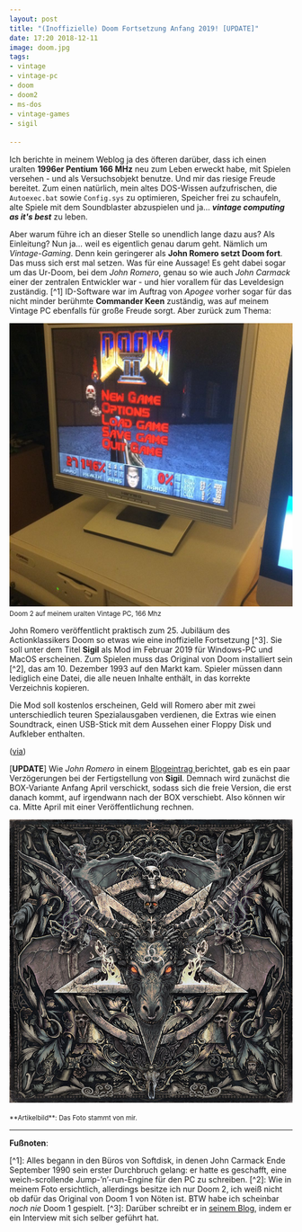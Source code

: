 ```yaml
---
layout: post
title: "(Inoffizielle) Doom Fortsetzung Anfang 2019! [UPDATE]"
date: 17:20 2018-12-11
image: doom.jpg
tags:
- vintage
- vintage-pc
- doom
- doom2
- ms-dos
- vintage-games
- sigil

---
```

Ich berichte in meinem Weblog ja des öfteren darüber, dass ich einen uralten **1996er Pentium 166 MHz** neu zum Leben erweckt habe, mit Spielen versehen - und als Versuchsobjekt benutze. Und mir das riesige Freude bereitet. Zum einen natürlich, mein altes DOS-Wissen aufzufrischen, die <code>Autoexec.bat</code> sowie <code>Config.sys</code> zu optimieren, Speicher frei zu schaufeln, alte Spiele mit dem Soundblaster abzuspielen und ja… **_vintage computing as it's best_** zu leben. <!--more-->

Aber warum führe ich an dieser Stelle so unendlich lange dazu aus? Als Einleitung? Nun ja… weil es eigentlich genau darum geht. Nämlich um _Vintage-Gaming_. Denn kein geringerer als **John Romero setzt Doom fort**. Das muss sich erst mal setzen. Was für eine Aussage! Es geht dabei sogar um das Ur-Doom, bei dem _John Romero_, genau so wie auch _John Carmack_ einer der zentralen Entwickler war - und hier vorallem für das Leveldesign zuständig. \[^1\] ID-Software war im Auftrag von _Apogee_ vorher sogar für das nicht minder berühmte **Commander Keen** zuständig, was auf meinem Vintage PC ebenfalls für große Freude sorgt. Aber zurück zum Thema:

![Doom 2 Vintage PC](/assets/2018/doom-vintage1.jpg)
<small>Doom 2 auf meinem uralten Vintage PC, 166 Mhz</small>

John Romero veröffentlicht praktisch zum 25. Jubiläum des Actionklassikers Doom so etwas wie eine inoffizielle Fortsetzung \[^3\]. Sie soll unter dem Titel **Sigil** als Mod im Februar 2019 für Windows-PC und MacOS erscheinen. Zum Spielen muss das Original von Doom installiert sein \[^2\], das am 10. Dezember 1993 auf den Markt kam. Spieler müssen dann lediglich eine Datei, die alle neuen Inhalte enthält, in das korrekte Verzeichnis kopieren.

Die Mod soll kostenlos erscheinen, Geld will Romero aber mit zwei unterschiedlich teuren Spezialausgaben verdienen, die Extras wie einen Soundtrack, einen USB-Stick mit dem Aussehen einer Floppy Disk und Aufkleber enthalten.

([via](https://www.golem.de/news/sigil-john-romero-setzt-doom-fort-1812-138179.html))

\[**UPDATE**\] Wie _John Romero_ in einem [Blogeintrag ](https://rome.ro/news/2019/2/16/sigil-update) berichtet, gab es ein paar Verzögerungen bei der Fertigstellung von **Sigil**. Demnach wird zunächst die BOX-Variante Anfang April verschickt, sodass sich die freie Version, die erst danach kommt, auf irgendwann nach der BOX verschiebt. Also können wir ca. Mitte April mit einer Veröffentlichung rechnen.

![Sigil Doom](/content/images/sigil.jpg "Sigil Doom")

<small>
**Artikelbild**: Das Foto stammt von mir.
</small>

***

**Fußnoten**:

\[^1\]: Alles begann in den Büros von Softdisk, in denen John Carmack Ende September 1990 sein erster Durchbruch gelang: er hatte es geschafft, eine weich-scrollende Jump-’n’-run-Engine für den PC zu schreiben.
\[^2\]: Wie in meinem Foto ersichtlich, allerdings besitze ich nur Doom 2, ich weiß nicht ob dafür das Original von Doom 1 von Nöten ist. BTW habe ich scheinbar _noch_ _nie_ Doom 1 gespielt.
\[^3\]: Darüber schreibt er in [seinem Blog](https://www.romerogames.ie/sigil/), indem er ein Interview mit sich selber geführt hat.